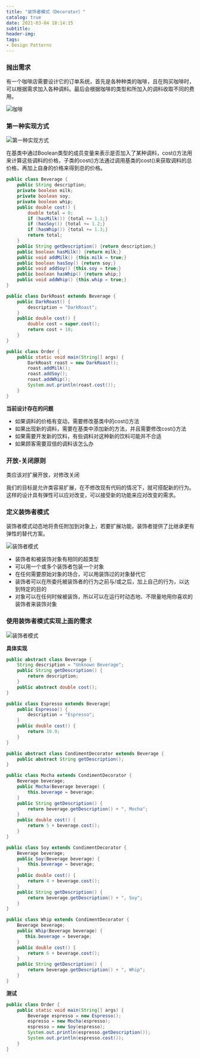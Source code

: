 ```yaml
---
title: "装饰者模式（Decorator）"
catalog: true
date: 2021-03-04 18:14:15
subtitle:
header-img:
tags:
- Design Patterns
---
```


### 抛出需求

有一个咖啡店需要设计它的订单系统，首先是各种种类的咖啡，且在购买咖啡时，可以根据需求加入各种调料。最后会根据咖啡的类型和所加入的调料收取不同的费用。

![咖啡](coffee.png)

### 第一种实现方式

![第一种实现方式](first.png)

在基类中通过Boolean类型的成员变量来表示是否加入了某种调料，cost()方法用来计算这些调料的价格，子类的cost()方法通过调用基类的cost()来获取调料的总价格，再加上自身的价格来得到总的价格。

```java
public class Beverage {
    public String description;
    private boolean milk;
    private boolean soy;
    private boolean whip;
    public double cost() {
        double total = 0;
        if (hasMilk()) {total += 1.1;}
        if (hasSoy()) {total += 1.2;}
        if (hasWhip()) {total += 1.3;}
        return total;
    }
    public String getDescription() {return description;}
    public boolean hasMilk() {return milk;}
    public void addMilk() {this.milk = true;}
    public boolean hasSoy() {return soy;}
    public void addSoy() {this.soy = true;}
    public boolean hasWhip() {return whip;}
    public void addWhip() {this.whip = true;}
}
```

```java
public class DarkRoast extends Beverage {
    public DarkRoast() {
        description = "DarkRoast";
    }
    public double cost() {
        double cost = super.cost();
        return cost + 10;
    }
}
```

```java
public class Order {
    public static void main(String[] args) {
        DarkRoast roast = new DarkRoast();
        roast.addMilk();
        roast.addSoy();
        roast.addWhip();
        System.out.println(roast.cost());
    }
}
```

**当前设计存在的问题**

- 如果调料的价格有变动，需要修改基类中的cost()方法
- 如果出现新的调料，需要在基类中添加新的方法，并且需要修改cost()方法
- 如果需要开发新的饮料，有些调料对这种新的饮料可能并不合适
- 如果顾客需要双倍的调料该怎么办

### 开放-关闭原则

类应该对扩展开放，对修改关闭

我们的目标是允许类容易扩展，在不修改现有代码的情况下，就可搭配新的行为。这样的设计具有弹性可以应对改变，可以接受新的功能来应对改变的需求。

### 定义装饰者模式

装饰者模式动态地将责任附加到对象上，若要扩展功能，装饰者提供了比继承更有弹性的替代方案。

![装饰者模式](decorator.png)

- 装饰者和被装饰对象有相同的超类型
- 可以用一个或多个装饰者包装一个对象
- 在任何需要原始对象的场合，可以用装饰过的对象替代它
- 装饰者可以在所委托被装饰者的行为之前与/或之后，加上自己的行为，以达到特定的目的
- 对象可以在任何时候被装饰，所以可以在运行时动态地、不限量地用你喜欢的装饰者来装饰对象

### 使用装饰者模式实现上面的需求

![装饰者模式](coffeeDecorator.png)

**具体实现**

```java
public abstract class Beverage {
    String description = "Unknown Beverage";
    public String getDescription() {
        return description;
    }
    public abstract double cost();
}
```

```java
public class Espresso extends Beverage{
    public Espresso() {
        description = "Espresso";
    }
    public double cost() {
        return 19.9;
    }
}
```

```java
public abstract class CondimentDecorator extends Beverage {
    public abstract String getDescription();
}
```

```java
public class Mocha extends CondimentDecorator {
    Beverage beverage;
    public Mocha(Beverage beverage) {
        this.beverage = beverage;
    }
    public String getDescription() {
        return beverage.getDescription() + ", Mocha";
    }
    public double cost() {
        return 5 + beverage.cost();
    }
}
```

```java
public class Soy extends CondimentDecorator {
    Beverage beverage;
    public Soy(Beverage beverage) {
        this.beverage = beverage;
    }
    public double cost() {
        return 4 + beverage.cost();
    }
    public String getDescription() {
        return beverage.getDescription() + ", Soy";
    }
}
```

```java
public class Whip extends CondimentDecorator {
    Beverage beverage;
    public Whip(Beverage beverage) {
       this.beverage = beverage;
    }
    public double cost() {
        return 6 + beverage.cost();
    }
    public String getDescription() {
        return beverage.getDescription() + ", Whip";
    }
}
```

**测试**

```java
public class Order {
    public static void main(String[] args) {
        Beverage espresso = new Espresso();
        espresso = new Mocha(espresso);
        espresso = new Soy(espresso);
        System.out.println(espresso.getDescription());
        System.out.println(espresso.cost());
    }
}
```